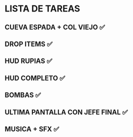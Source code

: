 # LISTA DE TAREAS

## CUEVA ESPADA + COL VIEJO ✅
## DROP ITEMS ✅
## HUD RUPIAS ✅
## HUD COMPLETO ✅
## BOMBAS ✅
## ULTIMA PANTALLA CON JEFE FINAL ✅
## MUSICA + SFX ✅


